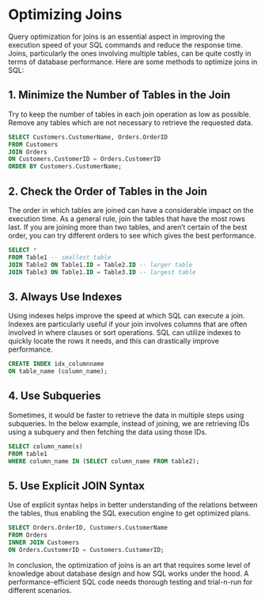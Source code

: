 # Optimizing Joins

Query optimization for joins is an essential aspect in improving the execution speed of your SQL commands and reduce the response time. Joins, particularly the ones involving multiple tables, can be quite costly in terms of database performance. Here are some methods to optimize joins in SQL:

## 1. Minimize the Number of Tables in the Join

Try to keep the number of tables in each join operation as low as possible. Remove any tables which are not necessary to retrieve the requested data.

```sql
SELECT Customers.CustomerName, Orders.OrderID
FROM Customers
JOIN Orders
ON Customers.CustomerID = Orders.CustomerID
ORDER BY Customers.CustomerName;
```

## 2. Check the Order of Tables in the Join

The order in which tables are joined can have a considerable impact on the execution time. As a general rule, join the tables that have the most rows last. If you are joining more than two tables, and aren’t certain of the best order, you can try different orders to see which gives the best performance.

```sql
SELECT *
FROM Table1 -- smallest table
JOIN Table2 ON Table1.ID = Table2.ID -- larger table
JOIN Table3 ON Table1.ID = Table3.ID -- largest table
```

## 3. Always Use Indexes

Using indexes helps improve the speed at which SQL can execute a join. Indexes are particularly useful if your join involves columns that are often involved in where clauses or sort operations. SQL can utilize indexes to quickly locate the rows it needs, and this can drastically improve performance.

```sql
CREATE INDEX idx_columnname
ON table_name (column_name);
```

## 4. Use Subqueries

Sometimes, it would be faster to retrieve the data in multiple steps using subqueries. In the below example, instead of joining, we are retrieving IDs using a subquery and then fetching the data using those IDs.

```sql
SELECT column_name(s)
FROM table1
WHERE column_name IN (SELECT column_name FROM table2);
```

## 5. Use Explicit JOIN Syntax

Use of explicit syntax helps in better understanding of the relations between the tables, thus enabling the SQL execution engine to get optimized plans.

```sql
SELECT Orders.OrderID, Customers.CustomerName
FROM Orders
INNER JOIN Customers
ON Orders.CustomerID = Customers.CustomerID;
```

In conclusion, the optimization of joins is an art that requires some level of knowledge about database design and how SQL works under the hood. A performance-efficient SQL code needs thorough testing and trial-n-run for different scenarios.